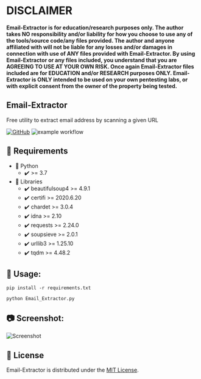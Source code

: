 # DISCLAIMER
**Email-Extractor is for education/research purposes only. The author takes NO responsibility and/or liability for how you choose to use any of the tools/source code/any files provided.
 The author and anyone affiliated with will not be liable for any losses and/or damages in connection with use of ANY files provided with Email-Extractor.
 By using Email-Extractor or any files included, you understand that you are AGREEING TO USE AT YOUR OWN RISK. Once again Email-Extractor files included are for EDUCATION and/or RESEARCH purposes ONLY.
 Email-Extractor is ONLY intended to be used on your own pentesting labs, or with explicit consent from the owner of the property being tested.** 

## Email-Extractor
Free utility to extract email address by scanning a given URL

[![GitHub](https://img.shields.io/github/license/kadzicuh/Email-Extractor?style=flat)](LICENSE)
![example workflow](https://github.com/kadzicuh/Email-Extractor/actions/workflows/codeql-analysis.yml/badge.svg)

## 📃 Requirements
* 📌 Python
  * ✔️ >= 3.7
* 📌 Libraries
  * ✔️ beautifulsoup4 >= 4.9.1
  * ✔️ certifi >= 2020.6.20
  * ✔️ chardet >= 3.0.4
  * ✔️ idna >= 2.10
  * ✔️ requests >= 2.24.0
  * ✔️ soupsieve >= 2.0.1
  * ✔️ urllib3 >= 1.25.10
  * ✔️ tqdm >= 4.48.2

## 📃 Usage:
```
pip install -r requirements.txt

python Email_Extractor.py
```

## 📷 Screenshot:
![Screenshot](Email-Extractor.png)

## 📃 License
Email-Extractor is distributed under the [MIT License](LICENSE).
